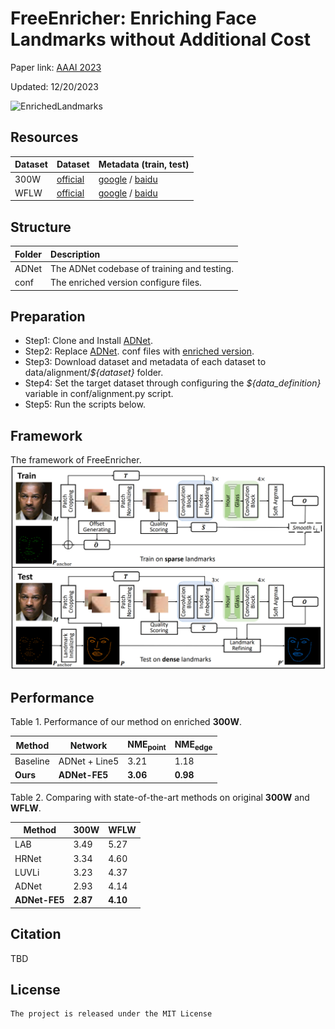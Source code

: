# FreeEnricher: Enriching Face Landmarks without Additional Cost

Paper link: [AAAI 2023](https://arxiv.org/pdf/2212.09525.pdf)

Updated: 12/20/2023

![EnrichedLandmarks](./doc/enriched_landmarks.png)

## Resources

| Dataset          | Dataset      | Metadata (train, test)|
| :----------------| :------------| :-------------------- |
| 300W             | [official](https://ibug.doc.ic.ac.uk/resources/300-W/)             | [google](https://drive.google.com/drive/folders/12FMfwp10zmsHm5ngvwXuN7Z5vBFd_Ltu?usp=sharing) / [baidu](https://pan.baidu.com/s/1oCMWoHuz1K8flvDyA8W0cQ?pwd=xm5z)  |
| WFLW             | [official](https://wywu.github.io/projects/LAB/WFLW.html)          | [google](https://drive.google.com/drive/folders/1fRwu2x5Rhqflagq85CtVooegO16jFDLr?usp=sharing) / [baidu](https://pan.baidu.com/s/1Ng_hdcaANIW5LG8y9sQncw?pwd=b36h)  |

## Structure
| Folder           | Description                                                            |
| :----------------| :--------------------------------------------------------------------- |
| ADNet            | The ADNet codebase of training and testing.                            |
| conf             | The enriched version configure files.                                  |

## Preparation
 - Step1: Clone and Install [ADNet](https://github.com/huangyangyu/ADNet/tree/7f9268449d1605c2f5a00495b93c942f28cd8ac8).
 - Step2: Replace [ADNet](https://github.com/huangyangyu/ADNet/tree/7f9268449d1605c2f5a00495b93c942f28cd8ac8). conf files with [enriched version]((./conf/alignment.py)).
 - Step3: Download dataset and metadata of each dataset to data/alignment/*${dataset}* folder.
 - Step4: Set the target dataset through configuring the *${data_definition}* variable in conf/alignment.py script.
 - Step5: Run the scripts below.

## Framework
The framework of FreeEnricher.
![FreeEnricher](./doc/framework.png)

## Performance
Table 1. Performance of our method on enriched **300W**.

| Method    | Network       | NME<sub>point</sub> | NME<sub>edge</sub> |
| --------- | ------------- | ------------------- | ------------------ |
| Baseline  | ADNet + Line5 | 3.21                | 1.18               |
| **Ours**  | **ADNet-FE5** | **3.06**            | **0.98**           |

Table 2. Comparing with state-of-the-art methods on original **300W** and **WFLW**.

| Method        | 300W           | WFLW           |
| ------------- | -------------- | -------------- |
| LAB           | 3.49           | 5.27           |
| HRNet         | 3.34           | 4.60           |
| LUVLi         | 3.23           | 4.37           |
| ADNet         | 2.93           | 4.14           |
| **ADNet-FE5** | **2.87**       | **4.10**       |

## Citation

TBD

## License

    The project is released under the MIT License